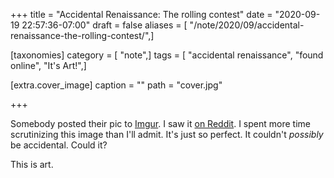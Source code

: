 +++
title = "Accidental Renaissance: The rolling contest"
date = "2020-09-19 22:57:36-07:00"
draft = false
aliases = [ "/note/2020/09/accidental-renaissance-the-rolling-contest/",]

[taxonomies]
category = [ "note",]
tags = [ "accidental renaissance", "found online", "It's Art!",]

[extra.cover_image]
caption = ""
path = "cover.jpg"

+++

[Imgur]: https://imgur.com/e6BNB31
[on Reddit]: https://www.reddit.com/r/AccidentalRenaissance/comments/ivxfp7/the_rolling_contest/

Somebody posted their pic to [Imgur][]. I saw it [on Reddit][].
I spent more time scrutinizing this image than I'll admit. It's just so perfect.
It couldn't *possibly* be accidental. Could it?

This is art.